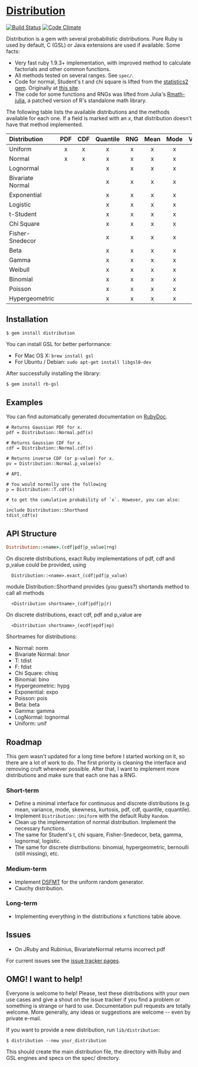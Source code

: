 # [Distribution](https://github.com/sciruby/distribution)

[![Build Status](https://travis-ci.org/SciRuby/distribution.svg?branch=master)](https://travis-ci.org/SciRuby/distribution)
[![Code Climate](https://codeclimate.com/github/SciRuby/distribution/badges/gpa.svg)](https://codeclimate.com/github/SciRuby/distribution)

Distribution is a gem with several probabilistic distributions. Pure Ruby is used by default, C (GSL) or Java extensions are used if available. Some facts:

- Very fast ruby 1.9.3+ implementation, with improved method to calculate factorials and other common functions.
- All methods tested on several ranges. See `spec/`.
- Code for normal, Student's t and chi square is lifted from the [statistics2 gem](https://rubygems.org/gems/statistics2). Originally at [this site](http://blade.nagaokaut.ac.jp/~sinara/ruby/math/statistics2).
- The code for some functions and RNGs was lifted from Julia's [Rmath-julia](https://github.com/JuliaLang/Rmath-julia), a patched version of R's standalone math library.

The following table lists the available distributions and the methods available for each one. If a field is marked with an *x*, that distribution doesn't have that method implemented.

| Distribution     | PDF | CDF | Quantile | RNG | Mean | Mode | Variance | Skewness | Kurtosis | Entropy |
| :--------------- | :-: | :-: | :------: | :-: | :--: | :--: | :------: | :------: | :------: | :-----: |
| Uniform          | x   | x   | x        | x   | x    | x    | x        | x        | x        | x       |
| Normal           | x   | x   | x        | x   | x    | x    | x        | x        | x        | x       |
| Lognormal        |     |     | x        | x   | x    | x    | x        | x        | x        | x       |
| Bivariate Normal |     |     | x        | x   | x    | x    | x        | x        | x        | x       |
| Exponential      |     |     | x        | x   | x    | x    | x        | x        | x        | x       |
| Logistic         |     |     | x        | x   | x    | x    | x        | x        | x        | x       |
| t-Student        |     |     | x        | x   | x    | x    | x        | x        | x        | x       |
| Chi Square       |     |     | x        | x   | x    | x    | x        | x        | x        | x       |
| Fisher-Snedecor  |     |     | x        | x   | x    | x    | x        | x        | x        | x       |
| Beta             |     |     | x        | x   | x    | x    | x        | x        | x        | x       |
| Gamma            |     |     | x        | x   | x    | x    | x        | x        | x        | x       |
| Weibull          |     |     | x        | x   | x    | x    | x        | x        | x        | x       |
| Binomial         |     |     | x        | x   | x    | x    | x        | x        | x        | x       |
| Poisson          |     |     | x        | x   | x    | x    | x        | x        | x        | x       |
| Hypergeometric   |     |     | x        | x   | x    | x    | x        | x        | x        | x       |

## Installation

```
$ gem install distribution
```

You can install GSL for better performance:

* For Mac OS X: `brew install gsl`
* For Ubuntu / Debian: `sudo apt-get install libgsl0-dev`

After successfully installing the library:

```bash
$ gem install rb-gsl
```

## Examples

You can find automatically generated documentation on [RubyDoc](http://www.rubydoc.info/github/sciruby/distribution/master).

```
# Returns Gaussian PDF for x.
pdf = Distribution::Normal.pdf(x)

# Returns Gaussian CDF for x.
cdf = Distribution::Normal.cdf(x)

# Returns inverse CDF (or p-value) for x.
pv = Distribution::Normal.p_value(x)

# API.

# You would normally use the following
p = Distribution::T.cdf(x)

# to get the cumulative probability of `x`. However, you can also:

include Distribution::Shorthand
tdist_cdf(x)
```

## API Structure

```ruby
Distribution::<name>.(cdf|pdf|p_value|rng)
```

On discrete distributions, exact Ruby implementations of pdf, cdf and p_value could be provided, using

```
  Distribution::<name>.exact_(cdf|pdf|p_value)
```

module Distribution::Shorthand provides (you guess?) shortands method to call all methods

```
  <Distribution shortname>_(cdf|pdf|p|r)
```

On discrete distributions, exact cdf, pdf and p_value are

```
  <Distribution shortname>_(ecdf|epdf|ep)
```

Shortnames for distributions:

  * Normal: norm
  * Bivariate Normal: bnor
  * T: tdist
  * F: fdist
  * Chi Square: chisq
  * Binomial: bino
  * Hypergeometric: hypg
  * Exponential: expo
  * Poisson: pois
  * Beta: beta
  * Gamma: gamma
  * LogNormal: lognormal
  * Uniform: unif

## Roadmap

This gem wasn't updated for a long time before I started working on it, so there are a lot of work to do. The first priority is cleaning the interface and removing cruft whenever possible. After that, I want to implement more distributions and make sure that each one has a RNG.

### Short-term

- Define a minimal interface for continuous and discrete distributions (e.g. mean, variance, mode, skewness, kurtosis, pdf, cdf, quantile, cquantile).
- Implement `Distribution::Uniform` with the default Ruby `Random`.
- Clean up the implementation of normal distribution. Implement the necessary functions.
- The same for Student's t, chi square, Fisher-Snedecor, beta, gamma, lognormal, logistic.
- The same for discrete distributions: binomial, hypergeometric, bernoulli (still missing), etc.

### Medium-term

- Implement [DSFMT](http://www.math.sci.hiroshima-u.ac.jp/~m-mat/MT/SFMT/) for the uniform random generator.
- Cauchy distribution.

### Long-term

- Implementing everything in the distributions x functions table above.

## Issues

* On JRuby and Rubinius, BivariateNormal returns incorrect pdf

For current issues see the [issue tracker pages](https://github.com/sciruby/distribution/issues).

## OMG! I want to help!

Everyone is welcome to help! Please, test these distributions with your own use
cases and give a shout on the issue tracker if you find a problem or something
is strange or hard to use. Documentation pull requests are totally welcome.
More generally, any ideas or suggestions are welcome -- even by private e-mail.

If you want to provide a new distribution, run `lib/distribution`:

```
$ distribution --new your_distribution
```

This should create the main distribution file, the directory with Ruby and GSL engines and specs on the spec/ directory.
